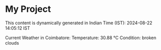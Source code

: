 # My Project

This content is dynamically generated in Indian Time (IST): 2024-08-22 14:05:12 IST


Current Weather in Coimbatore:
Temperature: 30.88 °C
Condition: broken clouds
